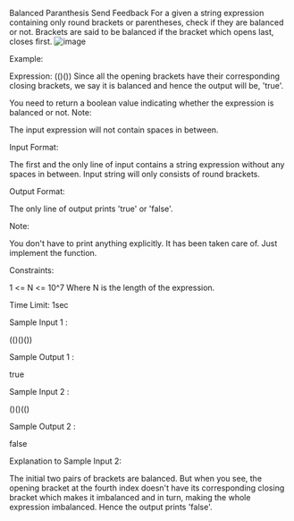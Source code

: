  Balanced Paranthesis
Send Feedback
For a given a string expression containing only round brackets or parentheses, check if they are balanced or not. Brackets are said to be balanced if the bracket which opens last, closes first.
![image](https://github.com/agrawalmalav/DSA/assets/51107910/a6f56854-0363-4c52-8230-cba0ca55e605)

Example:

Expression: (()())
Since all the opening brackets have their corresponding closing brackets, we say it is balanced and hence the output will be, 'true'.

You need to return a boolean value indicating whether the expression is balanced or not.
Note:

The input expression will not contain spaces in between.

Input Format:

The first and the only line of input contains a string expression without any spaces in between. Input string will only consists of round brackets.

 Output Format:

The only line of output prints 'true' or 'false'.

Note:

You don't have to print anything explicitly. It has been taken care of. Just implement the function. 

Constraints:

1 <= N <= 10^7
 Where N is the length of the expression.

Time Limit: 1sec

Sample Input 1 :

(()()())

Sample Output 1 :

true

Sample Input 2 :

()()(()

Sample Output 2 :

false

Explanation to Sample Input 2:

The initial two pairs of brackets are balanced. But when you see, the opening bracket at the fourth index doesn't have its corresponding closing bracket which makes it imbalanced and in turn, making the whole expression imbalanced. Hence the output prints 'false'.

